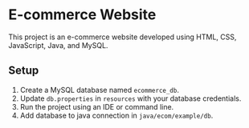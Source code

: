 # E-commerce Website
This project is an e-commerce website developed using HTML, CSS, JavaScript, Java, and MySQL.

## Setup
1. Create a MySQL database named `ecommerce_db`.
2. Update `db.properties` in `resources` with your database credentials.
3. Run the project using an IDE or command line.
4. Add database to java connection in `java/ecom/example/db`.
